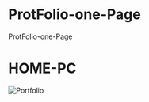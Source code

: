 # ProtFolio-one-Page
ProtFolio-one-Page
# HOME-PC
![Portfolio](https://user-images.githubusercontent.com/75854041/120572435-9bff5200-c424-11eb-8759-0496f5f913cf.png)
